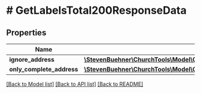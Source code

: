 # # GetLabelsTotal200ResponseData

## Properties

Name | Type | Description | Notes
------------ | ------------- | ------------- | -------------
**ignore_address** | [**\StevenBuehner\ChurchTools\Model\GetLabelsTotal200ResponseDataIgnoreAddress**](GetLabelsTotal200ResponseDataIgnoreAddress.md) |  | [optional]
**only_complete_address** | [**\StevenBuehner\ChurchTools\Model\GetLabelsTotal200ResponseDataIgnoreAddress**](GetLabelsTotal200ResponseDataIgnoreAddress.md) |  | [optional]

[[Back to Model list]](../../README.md#models) [[Back to API list]](../../README.md#endpoints) [[Back to README]](../../README.md)
